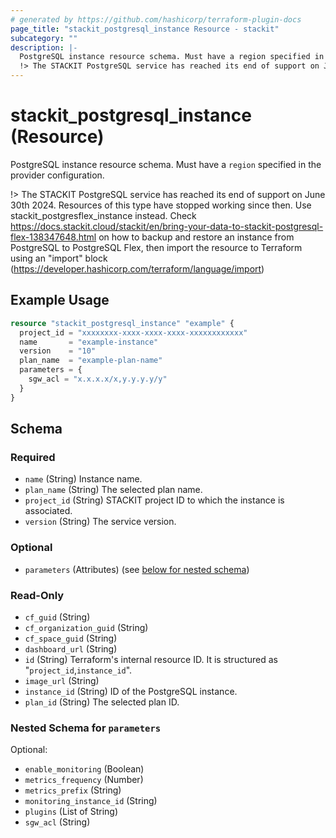 ```yaml
---
# generated by https://github.com/hashicorp/terraform-plugin-docs
page_title: "stackit_postgresql_instance Resource - stackit"
subcategory: ""
description: |-
  PostgreSQL instance resource schema. Must have a region specified in the provider configuration.
  !> The STACKIT PostgreSQL service has reached its end of support on June 30th 2024. Resources of this type have stopped working since then. Use stackit_postgresflex_instance instead. Check https://docs.stackit.cloud/stackit/en/bring-your-data-to-stackit-postgresql-flex-138347648.html on how to backup and restore an instance from PostgreSQL to PostgreSQL Flex, then import the resource to Terraform using an "import" block (https://developer.hashicorp.com/terraform/language/import)
---
```


# stackit_postgresql_instance (Resource)

PostgreSQL instance resource schema. Must have a `region` specified in the provider configuration.

!> The STACKIT PostgreSQL service has reached its end of support on June 30th 2024. Resources of this type have stopped working since then. Use stackit_postgresflex_instance instead. Check https://docs.stackit.cloud/stackit/en/bring-your-data-to-stackit-postgresql-flex-138347648.html on how to backup and restore an instance from PostgreSQL to PostgreSQL Flex, then import the resource to Terraform using an "import" block (https://developer.hashicorp.com/terraform/language/import)

## Example Usage

```terraform
resource "stackit_postgresql_instance" "example" {
  project_id = "xxxxxxxx-xxxx-xxxx-xxxx-xxxxxxxxxxxx"
  name       = "example-instance"
  version    = "10"
  plan_name  = "example-plan-name"
  parameters = {
    sgw_acl = "x.x.x.x/x,y.y.y.y/y"
  }
}
```

<!-- schema generated by tfplugindocs -->
## Schema

### Required

- `name` (String) Instance name.
- `plan_name` (String) The selected plan name.
- `project_id` (String) STACKIT project ID to which the instance is associated.
- `version` (String) The service version.

### Optional

- `parameters` (Attributes) (see [below for nested schema](#nestedatt--parameters))

### Read-Only

- `cf_guid` (String)
- `cf_organization_guid` (String)
- `cf_space_guid` (String)
- `dashboard_url` (String)
- `id` (String) Terraform's internal resource ID. It is structured as "`project_id`,`instance_id`".
- `image_url` (String)
- `instance_id` (String) ID of the PostgreSQL instance.
- `plan_id` (String) The selected plan ID.

<a id="nestedatt--parameters"></a>
### Nested Schema for `parameters`

Optional:

- `enable_monitoring` (Boolean)
- `metrics_frequency` (Number)
- `metrics_prefix` (String)
- `monitoring_instance_id` (String)
- `plugins` (List of String)
- `sgw_acl` (String)
